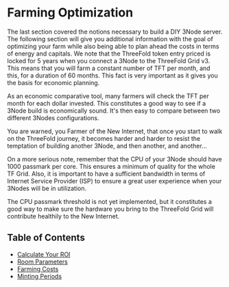 <h1> Farming Optimization </h1>

The last section covered the notions necessary to build a DIY 3Node server. The following section will give you additional information with the goal of optimizing your farm while also being able to plan ahead the costs in terms of energy and capitals. We note that the ThreeFold token entry priced is locked for 5 years when you connect a 3Node to the ThreeFold Grid v3. This means that you will farm a constant number of TFT per month, and this, for a duration of 60 months. This fact is very important as it gives you the basis for economic planning. 

As an economic comparative tool, many farmers will check the TFT per month for each dollar invested. This constitutes a good way to see if a 3Node build is economically sound. It's then easy to compare between two different 3Nodes configurations.

You are warned, you Farmer of the New Internet, that once you start to walk on the ThreeFold journey, it becomes harder and harder to resist the temptation of building another 3Node, and then another, and another...

On a more serious note, remember that the CPU of your 3Node should have 1000 passmark per core. This ensures a minimum of quality for the whole TF Grid. Also, it is important to have a sufficient bandwidth in terms of Internet Service Provider (ISP) to ensure a great user experience when your 3Nodes will be in utilization. 

The CPU passmark threshold is not yet implemented, but it constitutes a good way to make sure the hardware you bring to the ThreeFold Grid will contribute healthily to the New Internet.

<h2> Table of Contents </h2>

- [Calculate Your ROI](./calculate_roi.html)
- [Room Parameters](./farm_room_parameters.html)
- [Farming Costs](./farming_costs.html)
- [Minting Periods](./minting_periods.md)
